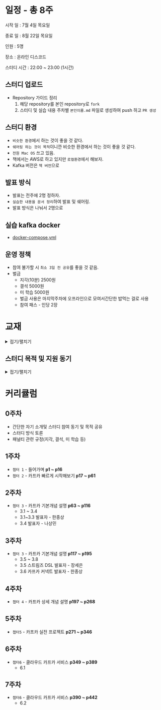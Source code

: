 # 일정 - 총 8주

시작 일 : 7월 4일 목요일

종료 일 : 8월 22일 목요일

인원 : 5명

장소 : 온라인 디스코드

스터디 시간 : 22:00 ~ 23:00 (1시간)

## 스터디 업로드

- Repository 가이드 정리
  1. 해당 repository를 본인 repository로 `fork`
  2. 스터디 및 실습 내용 주차별 `본인이름.md` 파일로 생성하여 push 하고 `PR 생성`

## 스터디 환경

- `비슷한 환경`에서 하는 것이 좋을 것 같다.
- `쉐어링 하는 것이 목적`이니깐 비슷한 환경에서 하는 것이 좋을 것 같다.
- `전원 Mac OS` 쓰고 있음.
- 책에서는 AWS로 하고 있지만 `로컬환경`에서 해보자.
- Kafka 버전은 `책 버전`으로

## 발표 방식

- 발표는 전주에 2명 정하자.
- `실습한 내용을 문서 정리`하여 발표 및 쉐어링.
- 발표 방식은 나눠서 2명으로

## 실습 kafka docker
- [docker-compose.yml](docker-compose.yml)

## 운영 정책

- 참여 불가할 시 `최소 3일 전 공유`를 좋을 것 같음.
- 벌금
  - 지각(10분) 2500원
  - 결석 5000원
  - 미 학습 5000원
  - 벌금 사용은 마지막주차에 오프라인으로 모여서간단한 밥먹는 걸로 사용
  - 참여 패스 - 인당 2장

# 교재
<details>
<summary>접기/펼치기</summary>
[아파치 카프카 애플리케이션 프로그래밍 with 자바 - 예스24 (yes24.com)](https://www.yes24.com/Product/Goods/99122569)
![img.png](img.png)
</details>


## 스터디 목적 및 지원 동기
<details>
<summary>접기/펼치기</summary>

한종상

- 백엔드, devops 등, 광고, CRM 플랫폼 개발
- 풀스택 및 인프라 운영, 주로 java를 사용 함.
- 매니징 업무를 하면서 Kafka를 운영해 보았지만 실무적 지식을 학습하기 위해 스터디 참여

나상민

- 백엔드 개발자, 검색 솔루션 관련 운영 및 개발
- 풀스택 업무 자바 & 스프링, 타임리프 등 사용.
- msa 관련 공부 중 비동기 통신 중 카푸카를 사용한다고 하여 관심 및 스터디 참여

이은비

- 백엔드 개발자, B2C 서비스 개발
- 자바, 코틀린, 스프링 등 사용.
- 기술 서적 및 블로그를 통해 카푸카를 알게 되었고 관심이 생겨 실습하여 학습하는 것이 목표

장세은

- 백엔드 개발자
- 자바, 스프링 등 사용.
- 기술 서적을 통하여 접하게 되었고 실습을 통해 이해력을 높이기 위해 참여

박다원

- ML엔지니어, 추천 시스템 개발
- python, pyspark,sql 등을 사용
- 같은 회사의 백엔드팀에서 카푸카를 사용중이고, 해당 기술에 대해 학습해보고 싶어 신청
</details>








# 커리큘럼

## 0주차

- 간단한 자기 소개및 스터디 참여 동기 및 목적 공유
- 스터디 방식 토론
- 패널티 관련 규정(지각, 결석, 미 학습 등)

## 1주차

- `챕터 1` -  들어가며 **p1 ~ p16**
- `챕터 2` - 카프카 빠르게 시작해보기 **p17 ~ p61**

## 2주차

- `챕터 3` - 카프카 기본개념 설명 **p63 ~ p116**
    - 3.1 ~ 3.4
    - 3.1~3.3 발표자 - 한종상
    - 3.4 발표자 - 나상민

## 3주차

- `챕터 3` - 카프카 기본개념 설명 **p117 ~ p195**
    - 3.5 ~ 3.8
    - 3.5 스트림즈 DSL 발표자 - 장세은
    - 3.6 카프카 커넥트 발표자 - 한종상

## 4주차

- `챕터 4` - 카프카 상세 개념 설명 **p197 ~ p268**

## 5주차

- `챕터5` - 카프카 실전 프로젝트 **p271 ~ p346**

## 6주차

- `챕터6` - 클라우드 카프카 서비스  **p349 ~ p389**
    - 6.1

## 7주차

- `챕터6` - 클라우드 카프카 서비스 **p390 ~ p442**
    - 6.2